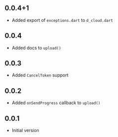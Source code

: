 ## 0.0.4+1

- Added export of `exceptions.dart` to `d_cloud.dart`

## 0.0.4

- Added docs to `upload()`

## 0.0.3

- Added `CancelToken` support

## 0.0.2

- Added `onSendProgress` callback to `upload()`

## 0.0.1

- Initial version
